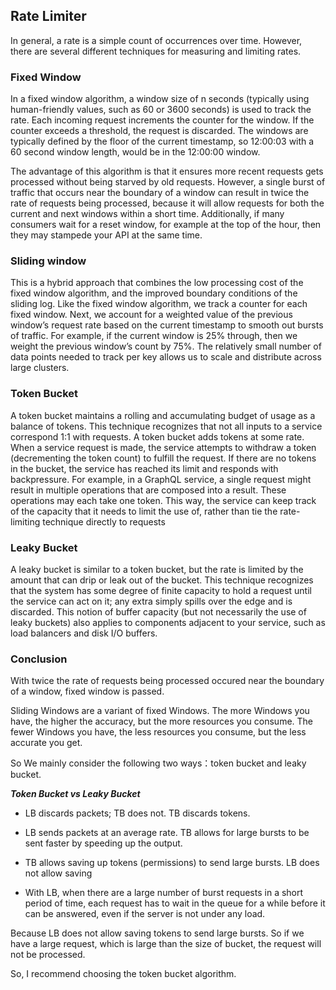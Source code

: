 ## Rate Limiter

In general, a rate is a simple count of occurrences over time. However, there are several different techniques for measuring and limiting rates.

### Fixed Window 
In a fixed window algorithm, a window size of n seconds (typically using human-friendly values, such as 60 or 3600 seconds) is used to track the rate. Each incoming request increments the counter for the window. If the counter exceeds a threshold, the request is discarded. The windows are typically defined by the floor of the current timestamp, so 12:00:03 with a 60 second window length, would be in the 12:00:00 window.

The advantage of this algorithm is that it ensures more recent requests gets processed without being starved by old requests. However, a single burst of traffic that occurs near the boundary of a window can result in twice the rate of requests being processed, because it will allow requests for both the current and next windows within a short time. Additionally, if many consumers wait for a reset window, for example at the top of the hour, then they may stampede your API at the same time.

### Sliding window
This is a hybrid approach that combines the low processing cost of the fixed window algorithm, and the improved boundary conditions of the sliding log. Like the fixed window algorithm, we track a counter for each fixed window. Next, we account for a weighted value of the previous window’s request rate based on the current timestamp to smooth out bursts of traffic. For example, if the current window is 25% through, then we weight the previous window’s count by 75%. The relatively small number of data points needed to track per key allows us to scale and distribute across large clusters.

### Token Bucket
A token bucket maintains a rolling and accumulating budget of usage as a balance of tokens. This technique recognizes that not all inputs to a service correspond 1:1 with requests. A token bucket adds tokens at some rate. When a service request is made, the service attempts to withdraw a token (decrementing the token count) to fulfill the request. If there are no tokens in the bucket, the service has reached its limit and responds with backpressure. For example, in a GraphQL service, a single request might result in multiple operations that are composed into a result. These operations may each take one token. This way, the service can keep track of the capacity that it needs to limit the use of, rather than tie the rate-limiting technique directly to requests

### Leaky Bucket
A leaky bucket is similar to a token bucket, but the rate is limited by the amount that can drip or leak out of the bucket. This technique recognizes that the system has some degree of finite capacity to hold a request until the service can act on it; any extra simply spills over the edge and is discarded. This notion of buffer capacity (but not necessarily the use of leaky buckets) also applies to components adjacent to your service, such as load balancers and disk I/O buffers.

### Conclusion

With twice the rate of requests being processed occured near the boundary of a window, fixed window is passed.

Sliding Windows are a variant of fixed Windows. The more Windows you have, the higher the accuracy, but the more resources you consume. The fewer Windows you have, the less resources you consume, but the less accurate you get.

So We mainly consider the following two ways：token bucket and leaky bucket.

***Token Bucket vs Leaky Bucket***

- LB discards packets; TB does not. TB discards tokens.

- LB sends packets at an average rate. TB allows for large bursts to be sent faster by speeding up the output.

- TB allows saving up tokens (permissions) to send large bursts. LB does not allow saving

- With LB, when there are a large number of burst requests in a short period of time, each request has to wait in the queue for a while before it can be answered, even if the server is not under any load.

Because LB does not allow saving tokens to send large bursts. So if we have a large request, which is large than the size of bucket, the request will not be processed.

So, I recommend choosing the token bucket algorithm.
